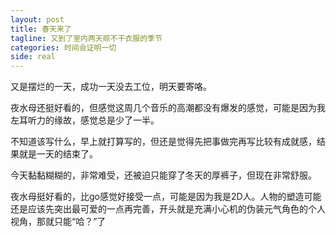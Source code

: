 ```yaml
---
layout: post
title: 春天来了
tagline: 又到了室内两天晾不干衣服的季节
categories: 时间会证明一切
side: real
---
```


又是摆烂的一天，成功一天没去工位，明天要寄咯。

夜水母还挺好看的，但感觉这周几个音乐的高潮都没有爆发的感觉，可能是因为我左耳听力的缘故，感觉总是少了一半。

不知道该写什么，早上就打算写的，但还是觉得先把事做完再写比较有成就感，结果就是一天的结束了。

今天黏黏糊糊的，非常难受，还被迫只能穿了冬天的厚裤子，但现在非常舒服。

夜水母挺好看的，比go感觉好接受一点，可能是因为我是2D人。人物的塑造可能还是应该先突出最可爱的一点再完善，开头就是充满小心机的伪装元气角色的个人视角，那就只能“哈？”了

